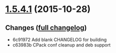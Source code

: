 # **[1.5.4.1](https://github.com/accre/lstore-apr-util-accre/tree/ACCRE_1.5.4.1)** (2015-10-28)

## Changes ([full changelog](https://github.com/accre/lstore-apr-util-accre/compare/ACCRE_1.5.4...ACCRE_1.5.4.1))
*  6c91972 Add blank CHANGELOG for building
*  c63983b CPack conf cleanup and deb support


